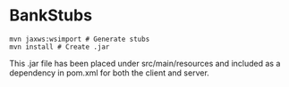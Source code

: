 # BankStubs

```shell script
mvn jaxws:wsimport # Generate stubs
mvn install # Create .jar
```

This .jar file has been placed under src/main/resources and included as a dependency in pom.xml for both the client and server.